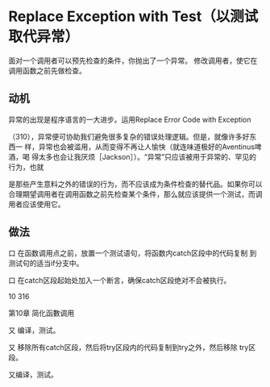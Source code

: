 # Replace Exception with Test（以测试取代异常）

⾯对⼀个调⽤者可以预先检查的条件，你抛出了⼀个异常。 
修改调⽤者，使它在调⽤函数之前先做检查。

## 动机

异常的出现是程序语⾔的⼀⼤进步。运⽤Replace Error Code with Exception

（310），异常便可协助我们避免很多复杂的错误处理逻辑。但是，就像许多好东⻄⼀ 样，异常也会被滥⽤，从⽽变得不再让⼈愉快（就连味道极好的Aventinus啤酒，喝 得太多也会让我厌烦［Jackson］）。“异常”只应该被⽤于异常的、罕⻅的⾏为，也就

是那些产⽣意料之外的错误的⾏为，⽽不应该成为条件检查的替代品。如果你可以 合理期望调⽤者在调⽤函数之前先检查某个条件，那么就应该提供⼀个测试，⽽调 ⽤者应该使⽤它。

## 做法

⼝ 在函数调⽤点之前，放置⼀个测试语句，将函数内catch区段中的代码复制 到测试句的适当if分⽀中。

⼝ 在catch区段起始处加⼊⼀个断⾔，确保catch区段绝对不会被执⾏。

10 316

第10章 简化函數调⽤

⼜ 编译，测试。

⼜ 移除所有catch区段，然后将try区段内的代码复制到try之外，然后移除 try区段。

⼜编译，测试。

